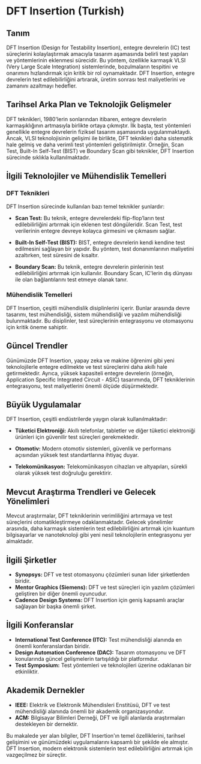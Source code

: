 # DFT Insertion (Turkish)

## Tanım
DFT Insertion (Design for Testability Insertion), entegre devrelerin (IC) test süreçlerini kolaylaştırmak amacıyla tasarım aşamasında belirli test yapıları ve yöntemlerinin eklenmesi sürecidir. Bu yöntem, özellikle karmaşık VLSI (Very Large Scale Integration) sistemlerinde, bozulmaların tespitini ve onarımını hızlandırmak için kritik bir rol oynamaktadır. DFT Insertion, entegre devrelerin test edilebilirliğini artırarak, üretim sonrası test maliyetlerini ve zamanını azaltmayı hedefler.

## Tarihsel Arka Plan ve Teknolojik Gelişmeler
DFT teknikleri, 1980'lerin sonlarından itibaren, entegre devrelerin karmaşıklığının artmasıyla birlikte ortaya çıkmıştır. İlk başta, test yöntemleri genellikle entegre devrelerin fiziksel tasarım aşamasında uygulanmaktaydı. Ancak, VLSI teknolojisinin gelişimi ile birlikte, DFT teknikleri daha sistematik hale gelmiş ve daha verimli test yöntemleri geliştirilmiştir. Örneğin, Scan Test, Built-In Self-Test (BIST) ve Boundary Scan gibi teknikler, DFT Insertion sürecinde sıklıkla kullanılmaktadır.

## İlgili Teknolojiler ve Mühendislik Temelleri

### DFT Teknikleri
DFT Insertion sürecinde kullanılan bazı temel teknikler şunlardır:

- **Scan Test:** Bu teknik, entegre devrelerdeki flip-flop’ların test edilebilirliğini artırmak için eklenen test döngüleridir. Scan Test, test verilerinin entegre devreye kolayca girmesini ve çıkmasını sağlar.
  
- **Built-In Self-Test (BIST):** BIST, entegre devrelerin kendi kendine test edilmesini sağlayan bir yapıdır. Bu yöntem, test donanımlarının maliyetini azaltırken, test süresini de kısaltır.

- **Boundary Scan:** Bu teknik, entegre devrelerin pinlerinin test edilebilirliğini artırmak için kullanılır. Boundary Scan, IC'lerin dış dünyası ile olan bağlantılarını test etmeye olanak tanır.

### Mühendislik Temelleri
DFT Insertion, çeşitli mühendislik disiplinlerini içerir. Bunlar arasında devre tasarımı, test mühendisliği, sistem mühendisliği ve yazılım mühendisliği bulunmaktadır. Bu disiplinler, test süreçlerinin entegrasyonu ve otomasyonu için kritik öneme sahiptir.

## Güncel Trendler
Günümüzde DFT Insertion, yapay zeka ve makine öğrenimi gibi yeni teknolojilerle entegre edilmekte ve test süreçlerini daha akıllı hale getirmektedir. Ayrıca, yüksek kapasiteli entegre devrelerin (örneğin, Application Specific Integrated Circuit - ASIC) tasarımında, DFT tekniklerinin entegrasyonu, test maliyetlerini önemli ölçüde düşürmektedir. 

## Büyük Uygulamalar
DFT Insertion, çeşitli endüstrilerde yaygın olarak kullanılmaktadır:

- **Tüketici Elektroniği:** Akıllı telefonlar, tabletler ve diğer tüketici elektroniği ürünleri için güvenilir test süreçleri gerekmektedir.
  
- **Otomotiv:** Modern otomotiv sistemleri, güvenlik ve performans açısından yüksek test standartlarına ihtiyaç duyar.

- **Telekomünikasyon:** Telekomünikasyon cihazları ve altyapıları, sürekli olarak yüksek test doğruluğu gerektirir.

## Mevcut Araştırma Trendleri ve Gelecek Yönelimleri
Mevcut araştırmalar, DFT tekniklerinin verimliliğini artırmaya ve test süreçlerini otomatikleştirmeye odaklanmaktadır. Gelecek yönelimler arasında, daha karmaşık sistemlerin test edilebilirliğini artırmak için kuantum bilgisayarlar ve nanoteknoloji gibi yeni nesil teknolojilerin entegrasyonu yer almaktadır.

## İlgili Şirketler
- **Synopsys:** DFT ve test otomasyonu çözümleri sunan lider şirketlerden biridir.
- **Mentor Graphics (Siemens):** DFT ve test süreçleri için yazılım çözümleri geliştiren bir diğer önemli oyuncudur.
- **Cadence Design Systems:** DFT Insertion için geniş kapsamlı araçlar sağlayan bir başka önemli şirket.

## İlgili Konferanslar
- **International Test Conference (ITC):** Test mühendisliği alanında en önemli konferanslardan biridir.
- **Design Automation Conference (DAC):** Tasarım otomasyonu ve DFT konularında güncel gelişmelerin tartışıldığı bir platformdur.
- **Test Symposium:** Test yöntemleri ve teknolojileri üzerine odaklanan bir etkinliktir.

## Akademik Dernekler
- **IEEE:** Elektrik ve Elektronik Mühendisleri Enstitüsü, DFT ve test mühendisliği alanında önemli bir akademik organizasyondur.
- **ACM:** Bilgisayar Bilimleri Derneği, DFT ve ilgili alanlarda araştırmaları destekleyen bir dernektir.

Bu makalede yer alan bilgiler, DFT Insertion'ın temel özelliklerini, tarihsel gelişimini ve günümüzdeki uygulamalarını kapsamlı bir şekilde ele almıştır. DFT Insertion, modern elektronik sistemlerin test edilebilirliğini artırmak için vazgeçilmez bir süreçtir.